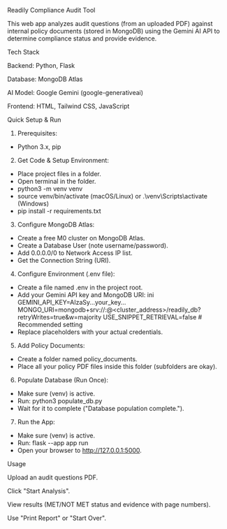 Readily Compliance Audit Tool

This web app analyzes audit questions (from an uploaded PDF) against internal policy documents (stored in MongoDB) using the Gemini AI API to determine compliance status and provide evidence.

Tech Stack

Backend: Python, Flask

Database: MongoDB Atlas

AI Model: Google Gemini (google-generativeai)

Frontend: HTML, Tailwind CSS, JavaScript

Quick Setup & Run

1. Prerequisites:
* Python 3.x, pip

2. Get Code & Setup Environment:
* Place project files in a folder.
* Open terminal in the folder.
* python3 -m venv venv
* source venv/bin/activate (macOS/Linux) or .\venv\Scripts\activate (Windows)
* pip install -r requirements.txt

3. Configure MongoDB Atlas:
* Create a free M0 cluster on MongoDB Atlas.
* Create a Database User (note username/password).
* Add 0.0.0.0/0 to Network Access IP list.
* Get the Connection String (URI).

4. Configure Environment (.env file):
* Create a file named .env in the project root.
* Add your Gemini API key and MongoDB URI:
ini GEMINI_API_KEY=AIzaSy...your_key... MONGO_URI=mongodb+srv://<username>:<password>@<cluster_address>/readily_db?retryWrites=true&w=majority USE_SNIPPET_RETRIEVAL=false # Recommended setting 
* Replace placeholders with your actual credentials.

5. Add Policy Documents:
* Create a folder named policy_documents.
* Place all your policy PDF files inside this folder (subfolders are okay).

6. Populate Database (Run Once):
* Make sure (venv) is active.
* Run: python3 populate_db.py
* Wait for it to complete ("Database population complete.").

7. Run the App:
* Make sure (venv) is active.
* Run: flask --app app run
* Open your browser to http://127.0.0.1:5000.

Usage

Upload an audit questions PDF.

Click "Start Analysis".

View results (MET/NOT MET status and evidence with page numbers).

Use "Print Report" or "Start Over".